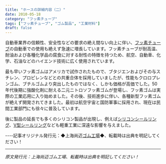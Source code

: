 ```yaml
---
title: "ホースの詳細内容（二）"
date: 2010-05-18
category: "フッ素チューブ"
tags: ["フッ素チューブ", "ゴム製品", "工業材料"]
draft: false
---
```


自動車業界の信頼性、安全性などの要求の絶え間ない向上に伴い、[フッ素チューブ](http://www.smpolymer.com/fujiaoguan/)の自動車での使用も絶えず急速に増長しています。フッ素チューブが耐高温、耐油および各種化学品の腐食に対する耐性の特徴を持つため、航空、自動車、化学、石油などのハイエンド技術に広く使用されています。

最も早いフッ素ゴムはアメリカで試作されたもので、ブタジエンおよびその与スチレン、プロピレンなどとの共重合体を採用していましたが、性能もクロロプレンゴム、ブチルゴムより突出したものではなく、しかも価格が高価でした。50年代後期に強酸化剤に耐える二元ニトロソフッ素ゴムが登場し、フッ素ゴムは実際の工業応用に入り始めました。その後、技術進歩に伴い、各種新型フッ素ゴムが絶えず開発されてきました。最初は航空宇宙と国防軍事に採用され、現在は民間工業部門にも徐々に普及しています。

後に製品の延長でも多くのシリコン製品が出現し、例えば[シリコンシールリング](http://www.smpolymer.com/)、[V型シールリング](http://www.smpolymer.com/)なども軽重工業に深遠な影響を与えました。

----記事オリジナル発行元：◆上海尚迈[ゴム工場](http://www.smpolymer.com/)◆、転載時は出典を明記してください！

---

*原文発行元：上海尚迈ゴム工場、転載時は出典を明記してください！*